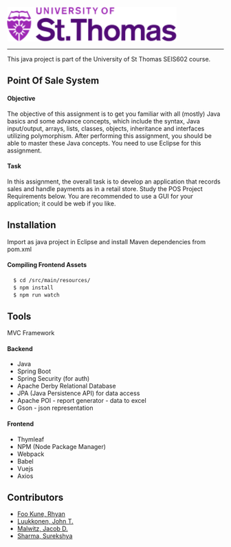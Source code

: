 <img src="./src/main/resources/static/images/stthomas-logo.svg" height="80">

---

This java project is part of the University of St Thomas SEIS602 course.

## Point Of Sale System

#### Objective 
The objective of this assignment is to get you familiar with all (mostly) Java basics and some advance concepts, which include the syntax, Java input/output, arrays, lists, classes, objects, inheritance and interfaces utilizing polymorphism. After performing this assignment, you should be able to master these Java concepts. You need to use Eclipse for this assignment. 

#### Task 
In this assignment, the overall task is to develop an application that records sales and handle payments as in a retail store.  Study the POS Project Requirements below. You are recommended to use a GUI for your application; it could be web if you like. 

## Installation
Import as java project in Eclipse and install Maven dependencies from pom.xml

#### Compiling Frontend Assets
```sh
  $ cd /src/main/resources/
  $ npm install
  $ npm run watch
```

## Tools

MVC Framework

#### Backend
- Java
- Spring Boot
- Spring Security (for auth)
- Apache Derby Relational Database
- JPA (Java Persistence API) for data access
- Apache POI - report generator - data to excel
- Gson - json representation

#### Frontend
- Thymleaf
- NPM (Node Package Manager)
- Webpack
- Babel
- Vuejs
- Axios

## Contributors

- [Foo Kune, Rhyan](https://github.com/rfookune)
- [Luukkonen, John T.](https://github.com/UkkosTrombone)
- [Malwitz, Jacob D.](https://github.com/jakeMalwitz)
- [Sharma, Surekshya](https://github.com/SurekshyaSharma)

